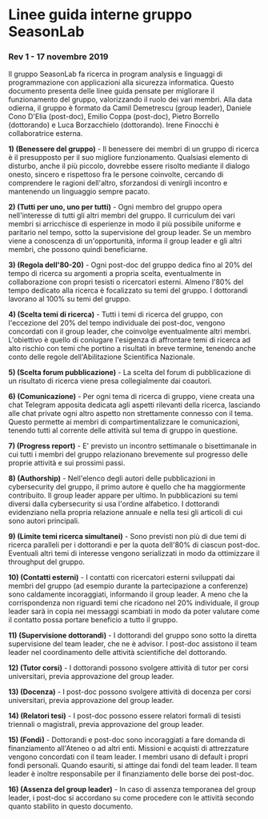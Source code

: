 # Linee guida interne gruppo SeasonLab
### Rev 1 - 17 novembre 2019

Il gruppo SeasonLab fa ricerca in program analysis e linguaggi di programmazione con applicazioni alla sicurezza informatica. Questo documento presenta delle linee guida pensate per migliorare il funzionamento del gruppo, valorizzando il ruolo dei vari membri. Alla data odierna, il gruppo è formato da Camil Demetrescu (group leader), Daniele Cono D'Elia (post-doc), Emilio Coppa (post-doc), Pietro Borrello (dottorando) e Luca Borzacchielo (dottorando). Irene Finocchi è collaboratrice esterna.

**1) (Benessere del gruppo)** - Il benessere dei membri di un gruppo di ricerca è il presupposto per il suo migliore funzionamento. Qualsiasi elemento di disturbo, anche il più piccolo, dovrebbe essere risolto mediante il dialogo onesto, sincero e rispettoso fra le persone coinvolte, cercando di comprendere le ragioni dell'altro, sforzandosi di venirgli incontro e mantenendo un linguaggio sempre pacato.

**2) (Tutti per uno, uno per tutti)** - Ogni membro del gruppo opera nell'interesse di tutti gli altri membri del gruppo. Il curriculum dei vari membri si arricchisce di esperienze in modo il più possibile uniforme e paritario nel tempo, sotto la supervisione del group leader. Se un membro viene a conoscenza di un'opportunità, informa il group leader e gli altri membri, che possono quindi beneficiarne.

**3) (Regola dell'80-20)** - Ogni post-doc del gruppo dedica fino al 20% del tempo di ricerca su argomenti a propria scelta, eventualmente in collaborazione con propri tesisti o ricercatori esterni. Almeno l'80% del tempo dedicato alla ricerca è focalizzato su temi del gruppo. I dottorandi lavorano al 100% su temi del gruppo.

**4) (Scelta temi di ricerca)** - Tutti i temi di ricerca del gruppo, con l'eccezione del 20% del tempo individuale dei post-doc, vengono concordati con il group leader, che coinvolge eventualmente altri membri. L'obiettivo è quello di coniugare l'esigenza di affrontare temi di ricerca ad alto rischio con temi che portino a risultati in breve termine, tenendo anche conto delle regole dell'Abilitazione Scientifica Nazionale.

**5) (Scelta forum pubblicazione)** - La scelta del forum di pubblicazione di un risultato di ricerca viene presa collegialmente dai coautori.

**6) (Comunicazione)** - Per ogni tema di ricerca di gruppo, viene creata una chat Telegram apposita dedicata agli aspetti rilevanti della ricerca, lasciando alle chat private ogni altro aspetto non strettamente connesso con il tema. Questo permette ai membri di compartimentalizzare le comunicazioni, tenendo tutti al corrente delle attività sul tema di gruppo in questione.

**7) (Progress report)** - E' previsto un incontro settimanale o bisettimanale in cui tutti i membri del gruppo relazionano brevemente sul progresso delle proprie attività e sui prossimi passi.

**8) (Authorship)** - Nell'elenco degli autori delle pubblicazioni in cybersecurity del gruppo, il primo autore è quello che ha maggiormente contribuito. Il group leader appare per ultimo. In pubblicazioni su temi diversi dalla cybersecurity si usa l'ordine alfabetico. I dottorandi evidenziano nella propria relazione annuale e nella tesi gli articoli di cui sono autori principali.

**9) (Limite temi ricerca simultanei)** - Sono previsti non più di due temi di ricerca paralleli per i dottorandi e per la quota dell'80% di ciascun post-doc. Eventuali altri temi di interesse vengono serializzati in modo da ottimizzare il throughput del gruppo.

**10) (Contatti esterni)** - I contatti con ricercatori esterni sviluppati dai membri del gruppo (ad esempio durante la partecipazione a conferenze) sono caldamente incoraggiati, informando il group leader. A meno che la corrispondenza non riguardi temi che ricadono nel 20% individuale, il group leader sarà in copia nei messaggi scambiati in modo da poter valutare come il contatto possa portare beneficio a tutto il gruppo.

**11) (Supervisione dottorandi)** - I dottorandi del gruppo sono sotto la diretta supervisione del team leader, che ne è advisor. I post-doc assistono il team leader nel coordinamento delle attività scientifiche del dottorando.

**12) (Tutor corsi)** - I dottorandi possono svolgere attività di tutor per corsi universitari, previa approvazione del group leader.

**13) (Docenza)** - I post-doc possono svolgere attività di docenza per corsi universitari, previa approvazione del group leader.

**14) (Relatori tesi)** - I post-doc possono essere relatori formali di tesisti triennali o magistrali, previa approvazione del group leader.

**15) (Fondi)** - Dottorandi e post-doc sono incoraggiati a fare domanda di finanziamento all'Ateneo o ad altri enti. Missioni e acquisti di attrezzature vengono concordati con il team leader. I membri usano di default i propri fondi personali. Quando esauriti, si attinge dai fondi del team leader. Il team leader è inoltre responsabile per il finanziamento delle borse dei post-doc.

**16) (Assenza del group leader)** - In caso di assenza temporanea del group leader, i post-doc si accordano su come procedere con le attività secondo quanto stabilito in questo documento.
